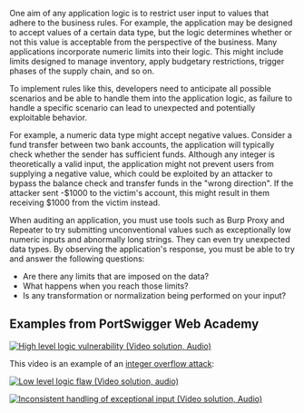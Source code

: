 One aim of any application logic is to restrict user input to values that adhere to the business rules. For example, the application may be designed to accept values of a certain data type, but the logic determines whether or not this value is acceptable from the perspective of the business. Many applications incorporate numeric limits into their logic. This might include limits designed to manage inventory, apply budgetary restrictions, trigger phases of the supply chain, and so on.

To implement rules like this, developers need to anticipate all possible scenarios and be able to handle them into the application logic, as failure to handle a specific scenario can lead to unexpected and potentially exploitable behavior.

For example, a numeric data type might accept negative values. Consider a fund transfer between two bank accounts, the application will typically check whether the sender has sufficient funds. Although any integer is theoretically a valid input, the application might not prevent users from supplying a negative value, which could be exploited by an attacker to bypass the balance check and transfer funds in the "wrong direction". If the attacker sent -$1000 to the victim's account, this might result in them receiving $1000 from the victim instead.

When auditing an application, you must use tools such as Burp Proxy and Repeater to try submitting unconventional values such as exceptionally low numeric inputs and abnormally long strings. They can even try unexpected data types. By observing the application's response, you must be able to try and answer the following questions:
- Are there any limits that are imposed on the data?
- What happens when you reach those limits?
- Is any transformation or normalization being performed on your input?
## Examples from PortSwigger Web Academy
[![High level logic vulnerability (Video solution, Audio)](https://img.youtube.com/vi/FxJrvNJsi48/0.jpg)](https://www.youtube.com/watch?v=FxJrvNJsi48)

This video is an example of an [integer overflow attack](https://www.invicti.com/learn/integer-overflow/):

[![Low level logic flaw (Video solution, audio)](https://img.youtube.com/vi/BpAc15a5m_Q/0.jpg)](https://www.youtube.com/watch?v=BpAc15a5m_Q)

[![Inconsistent handling of exceptional input (Video solution, Audio)](https://img.youtube.com/vi/MkbMJH-p2gg/0.jpg)](https://www.youtube.com/watch?v=MkbMJH-p2gg)